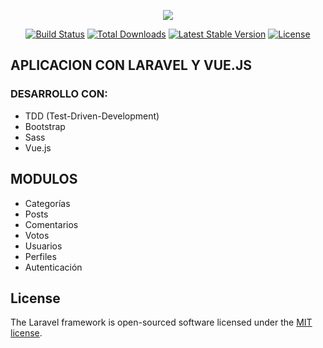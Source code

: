 <p align="center"><img src="https://laravel.com/assets/img/components/logo-laravel.svg"></p>

<p align="center">
<a href="https://travis-ci.org/laravel/framework"><img src="https://travis-ci.org/laravel/framework.svg" alt="Build Status"></a>
<a href="https://packagist.org/packages/laravel/framework"><img src="https://poser.pugx.org/laravel/framework/d/total.svg" alt="Total Downloads"></a>
<a href="https://packagist.org/packages/laravel/framework"><img src="https://poser.pugx.org/laravel/framework/v/stable.svg" alt="Latest Stable Version"></a>
<a href="https://packagist.org/packages/laravel/framework"><img src="https://poser.pugx.org/laravel/framework/license.svg" alt="License"></a>
</p>

## APLICACION CON LARAVEL Y VUE.JS

### DESARROLLO CON:
* TDD (Test-Driven-Development)
* Bootstrap
* Sass
* Vue.js

## MODULOS
* Categorías
* Posts
* Comentarios
* Votos
* Usuarios
* Perfiles
* Autenticación


## License

The Laravel framework is open-sourced software licensed under the [MIT license](https://opensource.org/licenses/MIT).
